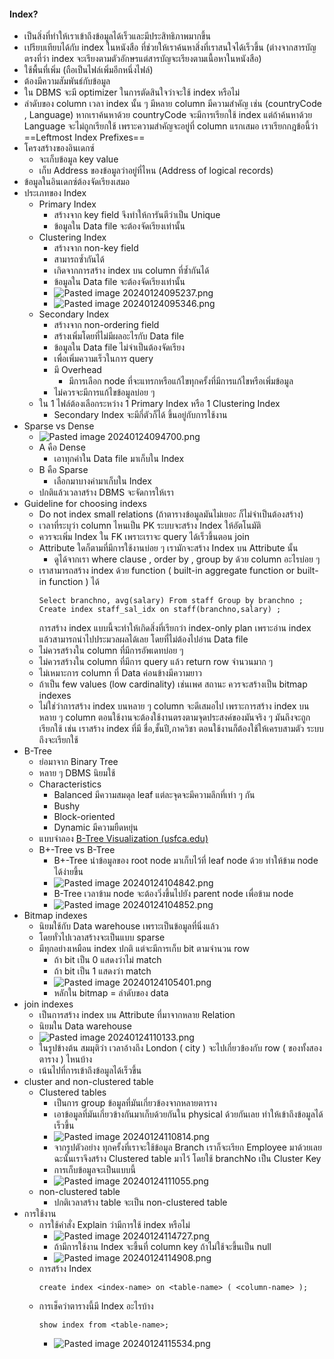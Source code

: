 #### Index?
- เป็นสิ่งที่ทำให้เราเข้าถึงข้อมูลได้เร็วและมีประสิทธิภาพมากขึ้น
- เปรียบเทียบได้กับ index ในหนังสือ ที่ช่วยให้เราค้นหาสิ่งที่เราสนใจได้เร็วขึ้น (ต่างจากสารบัญตรงที่ว่า index จะเรียงตามตัวอักษรแต่สารบัญจะเรียงตามเนื้อหาในหนังสือ)
- ใช้พื้นที่เพิ่ม (ถือเป็นไฟล์เพิ่มอีกหนึ่งไฟล์)
- ต้องมีความสัมพันธ์กับข้อมูล
- ใน DBMS จะมี optimizer ในการตัดสินใจว่าจะใช้ index หรือไม่
- ลำดับของ column เวลา index นั้น ๆ มีหลาย column มีความสำคัญ เช่น (countryCode , Language) หากเราค้นหาด้วย countryCode จะมีการเรียกใช้ index แต่ถ้าค้นหาด้วย Language จะไม่ถูกเรียกใช้ เพราะความสำคัญจะอยู่ที่ column แรกเสมอ เราเรียกกฎข้อนี้ว่า ==Leftmost Index Prefixes==
- โครงสร้างของอินเดกซ์
	- จะเก็บข้อมูล key value 
	- เก็บ Address ของข้อมูลว่าอยู่ที่ไหน (Address of logical records)
- ข้อมูลในอินเดกซ์ต้องจัดเรียงเสมอ
- ประเภทของ Index
	- Primary Index
		- สร้างจาก key field จึงทำให้การันตีว่าเป็น Unique
		- ข้อมูลใน Data file จะต้องจัดเรียงเท่านั้น
	- Clustering Index
		- สร้างจาก non-key field 
		- สามารถซ้ำกันได้
		- เกิดจากการสร้าง index บน column ที่ซ้ำกันได้
		- ข้อมูลใน Data file จะต้องจัดเรียงเท่านั้น
		- ![Pasted image 20240124095237.png](./Pasted%20image%2020240124095237.png)
		- ![Pasted image 20240124095346.png](./Pasted%20image%2020240124095346.png)
	- Secondary Index
		- สร้างจาก non-ordering field
		- สร้างเพิ่มโดยที่ไม่มีผลอะไรกับ Data file
		- ข้อมูลใน Data file ไม่จำเป็นต้องจัดเรียง
		- เพื่อเพิ่มความเร็วในการ query
		- มี Overhead
			- มีการเลือก node ที่จะแทรกหรือแก้ไขทุกครั้งที่มีการแก้ไขหรือเพิ่มข้อมูล
		- ไม่ควรจะมีการแก้ไขข้อมูลบ่อย ๆ
	- ใน 1 ไฟล์ต้องเลือกระหว่าง 1 Primary Index หรือ 1 Clustering Index
		- Secondary Index จะมีกี่ตัวก็ได้ ขึ้นอยู่กับการใช้งาน
- Sparse vs Dense
	- ![Pasted image 20240124094700.png](./Pasted%20image%2020240124094700.png)
	- A คือ Dense
		- เอาทุกค่าใน Data file มาเก็บใน Index
	- B คือ Sparse
		- เลือกมาบางค่ามาเก็บใน Index
	- ปกติแล้วเวลาสร้าง DBMS จะจัดการให้เรา
- Guideline for choosing indexs
	- Do not index small relations (ถ้าตารางข้อมูลมันไม่เยอะ ก็ไม่จำเป็นต้องสร้าง)
	- เวลาที่ระบุว่า column ไหนเป็น PK ระบบจะสร้าง Index ให้อัตโนมัติ
	- ควรจะเพิ่ม Index ใน FK เพราะเราจะ query ได้เร็วขึ้นตอน join
	- Attribute ใดก็ตามที่มีการใช้งานบ่อย ๆ เรามักจะสร้าง Index บน Attribute นั้น
		- ดูได้จากเรา where clause , order by , group by ด้วย column อะไรบ่อย ๆ
	- เราสามารถสร้าง index ด้วย function ( built-in aggregate function or built-in function ) ได้
		```
		Select branchno, avg(salary) From staff Group by branchno ; 
		Create index staff_sal_idx on staff(branchno,salary) ;
		```
		การสร้าง index แบบนี้จะทำให้เกิดสิ่งที่เรียกว่า index-only plan เพราะอ่าน index แล้วสามารถนำไปประมวลผลได้เลย โดยที่ไม่ต้องไปอ่าน Data file
	- ไม่ควรสร้างใน column ที่มีการอัพเดทบ่อย ๆ
	- ไม่ควรสร้างใน column ที่มีการ query แล้ว return row จำนวนมาก ๆ
	- ไม่เหมาะการ column ที่ Data ค่อนข้างมีความยาว
	- ถ้าเป็น few values (low cardinality) เช่นเพศ สถานะ ควรจะสร้างเป็น bitmap indexes
	- ไม่ใช่ว่าการสร้าง index บนหลาย ๆ column จะดีเสมอไป เพราะการสร้าง index บนหลาย ๆ column ตอนใช้งานจะต้องใช้งานตรงตามจุดประสงค์ของมันจริง ๆ มันถึงจะถูกเรียกใช้ เช่น เราสร้าง index ที่มี ชื่อ,ชั้นปี,ภาควิชา ตอนใช้งานก็ต้องใช้ให้เครบสามตัว ระบบถึงจะเรียกใช้
- B-Tree 
	- ย่อมาจาก Binary Tree
	- หลาย ๆ DBMS นิยมใช้
	- Characteristics
		- Balanced มีความสมดุล leaf แต่ละจุดจะมีความลึกที่เท่า ๆ กัน
		- Bushy
		- Block-oriented
		- Dynamic มีความยืดหยุ่น
	- แบบจำลอง [B-Tree Visualization (usfca.edu)](https://www.cs.usfca.edu/~galles/visualization/BTree.html) 
	- B+-Tree vs B-Tree
		- B+-Tree นำข้อมูลของ root node มาเก็บไว้ที่ leaf node ด้วย ทำให้ข้าม node ได้ง่ายขึ้น
		- ![Pasted image 20240124104842.png](./Pasted%20image%2020240124104842.png)
		- B-Tree เวลาข้าม node จะต้องวิ่งขึ้นไปยัง parent node เพื่อข้าม node
		- ![Pasted image 20240124104852.png](./Pasted%20image%2020240124104852.png)
- Bitmap indexes
	- นิยมใช้กับ Data warehouse เพราะเป็นข้อมูลที่นิ่งแล้ว
	- โดยทั่วไปเวลาสร้างจะเป็นแบบ sparse
	- มีทุกอย่างเหมือน index ปกติ แต่จะมีการเก็บ bit ตามจำนวน row
		- ถ้า bit เป็น 0 แสดงว่าไม่ match
		- ถ้า bit เป็น 1 แสดงว่า match
		- ![Pasted image 20240124105401.png](./Pasted%20image%2020240124105401.png)
		- หลักใน bitmap = ลำดับของ data 
- join indexes
	- เป็นการสร้าง index บน Attribute ที่มาจากหลาย Relation
	- นิยมใน Data warehouse
	- ![Pasted image 20240124110133.png](./Pasted%20image%2020240124110133.png)
	- ในรูปข้างต้น สมมุติว่า เวลาอ้างถึง London ( city ) จะไปเกี่ยวข้องกับ row ( ของทั้งสองตาราง ) ไหนบ้าง
	- เน้นไปที่การเข้าถึงข้อมูลได้เร็วขึ้น
- cluster and non-clustered table
	- Clustered tables 
		- เป็นการ group ข้อมูลที่มันเกี่ยวข้องจากหลายตาราง
		- เอาข้อมูลที่มันเกี่ยวข้างกันมาเก็บด้วยกันใน physical ด้วยกันเลย ทำให้เข้าถึงข้อมูลได้เร็วขึ้น
		- ![Pasted image 20240124110814.png](./Pasted%20image%2020240124110814.png)
		- จากรูปตัวอย่าง ทุกครั้งที่เราจะใช้ข้อมูล Branch เราก็จะเรียก Employee มาด้วยเลย ฉะนั้นเราจึงสร้าง Clustered table มาไว้ โดยใช้ branchNo เป็น Cluster Key
		- การเก็บข้อมูลจะเป็นแบบนี้
		- ![Pasted image 20240124111055.png](./Pasted%20image%2020240124111055.png)
	- non-clustered table
		- ปกติเวลาสร้าง table จะเป็น non-clustered table
- การใช้งาน
	- การใช้คำสั่ง Explain ว่ามีการใช้ index หรือไม่
		- ![Pasted image 20240124114727.png](./Pasted%20image%2020240124114727.png)
		- ถ้ามีการใช้งาน Index จะขึ้นที่ column key ถ้าไม่ใช้จะขึ้นเป็น null
		- ![Pasted image 20240124114908.png](./Pasted%20image%2020240124114908.png)
	- การสร้าง Index
		```
		create index <index-name> on <table-name> ( <column-name> );
		```
	- การเช็คว่าตารางนี้มี Index อะไรบ้าง
		```
		show index from <table-name>;
		```
		- ![Pasted image 20240124115534.png](./Pasted%20image%2020240124115534.png)
